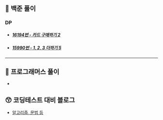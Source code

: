 ## 🐯 백준 풀이
### DP
- ##### [16194번 - 카드 구매하기 2](https://www.notion.so/wizardcoding/16194-2-d2a19003e7ec4a4db77a02d5238d1f18)

- ##### [15990번 - 1, 2, 3 더하기 5](https://www.notion.so/wizardcoding/15990-1-2-3-5-6abb3040cc8b4fb3aa9f59ec045cb133)
---
## 🦅 프로그래머스 풀이

- 
## 😙 코딩테스트 대비 블로그

- [알고리즘, 문법 등](https://www.notion.so/CodingTest-582d8cc567694b75852286bebf76de1f)